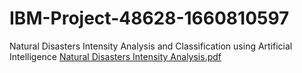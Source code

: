 # IBM-Project-48628-1660810597
Natural Disasters Intensity Analysis and Classification using Artificial Intelligence
[Natural Disasters Intensity Analysis.pdf](https://github.com/IBM-EPBL/IBM-Project-48628-1660810597/files/9996616/Natural.Disasters.Intensity.Analysis.pdf)
